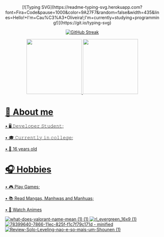<div align="center">
[![Typing SVG](https://readme-typing-svg.herokuapp.com?font=Fira+Code&pause=1000&color=9A27F7&random=false&width=435&lines=Hello!+I'm+Cau%C3%A3+Oliveira!;I'm+currently+studying+programming!)](https://git.io/typing-svg)
</div>

<div align="center">
  
[![GitHub Streak](https://github-readme-streak-stats.herokuapp.com?user=ArtzFxz&theme=jolly&locale=pt_BR&date_format=n%2Fj%5B%2FY%5D&card_width=900)](https://git.io/streak-stats)
<div align="center">
<a href="https://github.com/ArtzFxz">
<img height="180em" src="https://github-readme-stats.vercel.app/api/top-langs/?username=ArtzFxz&layout=compact&langs_count=7&theme=jolly"/>
<img height="180em" src="https://github-readme-stats.vercel.app/api?username=ArtzFxz&show_icons=true&theme=jolly&include_all_commits=true&count_private=true"/>
</div>
</div>


# 📖 About me

• 🖥 𝙳𝚎𝚟𝚎𝚕𝚘𝚙𝚎𝚛 𝚂𝚝𝚞𝚍𝚎𝚗𝚝;
 
• 🎓 𝙲𝚞𝚛𝚛𝚎𝚗𝚝𝚕𝚢 𝚒𝚗 𝚌𝚘𝚕𝚕𝚎𝚐𝚎;

• 🧒 16 years old
</div>

<div>

# 🎧 Hobbies

  • 🎮 Play Games;
 
  • 📚 Read Mangas, Manhwas and Manhuas;

  • 🎥 Watch Animes

![what-does-valorant-name-mean (1) (1)](https://github.com/zReptonL/zReptonL/assets/45742438/027f8b20-a07f-46fc-b599-db1004c5f96c)
![rl_evergreen_16x9 (1)](https://github.com/zReptonL/zReptonL/assets/45742438/d473e8cd-6155-45fb-8946-fa97c7735954)
![78399640-7866-11ec-825f-f1c7f79c171d - minified](https://github.com/zReptonL/zReptonL/assets/45742438/f975a2af-b2f8-4f77-acb8-77cdd7f9c94f)
![Review-Solo-Leveling-nao-e-so-mais-um-Shounen (1)](https://github.com/zReptonL/zReptonL/assets/45742438/da9af389-35cd-40b2-9aaf-302b0f9289d8)



</div>
